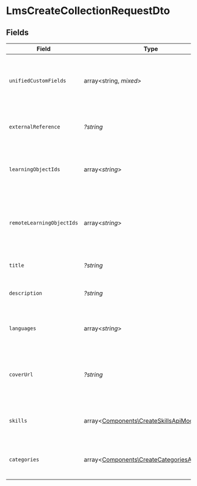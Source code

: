 # LmsCreateCollectionRequestDto


## Fields

| Field                                                                                             | Type                                                                                              | Required                                                                                          | Description                                                                                       | Example                                                                                           |
| ------------------------------------------------------------------------------------------------- | ------------------------------------------------------------------------------------------------- | ------------------------------------------------------------------------------------------------- | ------------------------------------------------------------------------------------------------- | ------------------------------------------------------------------------------------------------- |
| `unifiedCustomFields`                                                                             | array<string, *mixed*>                                                                            | :heavy_minus_sign:                                                                                | Custom Unified Fields configured in your StackOne project                                         | {<br/>"my_project_custom_field_1": "REF-1236",<br/>"my_project_custom_field_2": "some other value"<br/>} |
| `externalReference`                                                                               | *?string*                                                                                         | :heavy_minus_sign:                                                                                | The external ID associated with this collection                                                   | SOFTWARE-ENG-LV1-TRAINING-collection-1                                                            |
| `learningObjectIds`                                                                               | array<*string*>                                                                                   | :heavy_minus_sign:                                                                                | The child ID/IDs associated with this collection                                                  | [<br/>"16873-SOFTWARE-ENG-COURSE",<br/>"16874-SOFTWARE-ENG-COURSE"<br/>]                          |
| `remoteLearningObjectIds`                                                                         | array<*string*>                                                                                   | :heavy_minus_sign:                                                                                | Provider's unique identifiers of the child ID/IDs associated with this collection                 | [<br/>"e3cb75bf-aa84-466e-a6c1-b8322b257a48",<br/>"e3cb75bf-aa84-466e-a6c1-b8322b257a49"<br/>]    |
| `title`                                                                                           | *?string*                                                                                         | :heavy_minus_sign:                                                                                | The title of the collection                                                                       | Software Engineer Lv 1 Collection                                                                 |
| `description`                                                                                     | *?string*                                                                                         | :heavy_minus_sign:                                                                                | The description of the collection                                                                 | This collection acts as learning pathway for software engineers.                                  |
| `languages`                                                                                       | array<*string*>                                                                                   | :heavy_minus_sign:                                                                                | The languages associated with this collection                                                     |                                                                                                   |
| `coverUrl`                                                                                        | *?string*                                                                                         | :heavy_minus_sign:                                                                                | The URL of the thumbnail image associated with the collection.                                    | https://www.googledrive.com/?v=16873                                                              |
| `skills`                                                                                          | array<[Components\CreateSkillsApiModel](../../Models/Components/CreateSkillsApiModel.md)>         | :heavy_minus_sign:                                                                                | The skills associated with this content                                                           | [<br/>{<br/>"name": "Technology"<br/>}<br/>]                                                      |
| `categories`                                                                                      | array<[Components\CreateCategoriesApiModel](../../Models/Components/CreateCategoriesApiModel.md)> | :heavy_minus_sign:                                                                                | The categories associated with this content                                                       | [<br/>{<br/>"name": "Technology"<br/>}<br/>]                                                      |